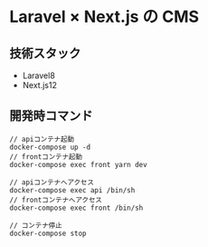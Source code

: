 # Laravel × Next.js の CMS

## 技術スタック

- Laravel8
- Next.js12

## 開発時コマンド

```
// apiコンテナ起動
docker-compose up -d
// frontコンテナ起動
docker-compose exec front yarn dev

// apiコンテナへアクセス
docker-compose exec api /bin/sh
// frontコンテナへアクセス
docker-compose exec front /bin/sh

// コンテナ停止
docker-compose stop
```
